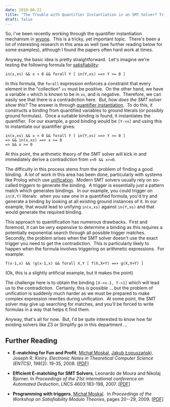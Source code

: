```yaml
---
date: 2010-06-22
title: "The Trouble with Quantifier Instantiation in an SMT Solver? Triggers."
draft: false
---
```


So, i've been recently working through the quantifier instantiation mechanism in [wyone](http://whiley.org/wyone).  This is a tricky, yet important topic.  There's been a lot of interesting research in this area as well (see further reading below for some examples), although I found the papers often hard work at times.

Anyway, the basic idea is pretty straightforward.  Let's imagine we're testing the following formula for [satisfiability](http://en.wikipedia.org/wiki/Satisfiability_Modulo_Theories):

```
in(x,xs) && x < 0 && forall Y [ in(Y,xs) ==> Y >= 0 ]
```

In this formula, the `forall` expression enforces a constraint that every element in the "collection" `xs` must be positive.  On the other hand, we have a variable `x` which is known to be in `xs`, and is negative.  Therefore, we can easily see that there is a contradiction here.  *But, how does the SMT solver show this?* The answer is through [quantifier instantiation](http://en.wikipedia.org/wiki/Universal_instantiation).  To do this, it constructs a binding from quantified variables to ground literals (or possibly ground formulas).  Once a suitable binding is found, it instantiates the quantifier.  For our example, a good binding would be `[Y->x]` and using this to instantiate our quantifier gives:

```
in(x,xs) && x < 0 && forall Y [ in(Y,xs) ==> Y >= 0 ]
=> && in(x,xs) ==> x >= 0
=> && x >= 0
```

At this point, the arithmetic theory of the SMT solver will kick in and immediately derive a contradiction from `x<0 && x>=0`.

The difficulty in this process stems from the problem of finding a good binding.  A lot of work in this area has been done, particularly with systems like Prolog which use [unification](http://en.wikipedia.org/wiki/Unification_%28computing%29).  Modern SMT solvers usually rely on so-called *triggers* to generate the binding.  A trigger is essentially just a pattern match which generates bindings.  In our example, you could trigger on `in(X,Y)` literals:  when you saw one in a quantified formula, you'd try and generate a binding by looking at all existing ground instances of it. In our example, that would lead to unifying `in(x,xs)` against `in(Y,xs)` and that would generate the required binding.

This approach to quantification has numerous drawbacks.  First and foremost, it can be very expensive to determine a binding as this requires a potentially exponential search through all possible trigger matches.  Secondly, the problem arises when the SMT solver doesn't use the exact trigger you need to get the contradiction.  This is particularly likely to happen when the formula involves triggering on arithmetic expressions.  For example:

```
f(x-1,x) && !g(x-1,x) && forall X,Y [ f(X,X+Y) ==> g(X,X+Y) ]
```

(Ok, this is a slightly artificial example, but it makes the point)

The challenge here is to obtain the binding `[X->x-1, Y->1]` which will lead us to the contradiction.  Certainly, this is possible ... but the problem of unification is suddenly much harder as we must be prepared to make complex expression rewrites during unification.  At some point, the SMT solver may give up searching for matches, and you'll be forced to write formulas in a way that helps it find them.

Anyway, that's all for now.  But, I'd be quite interested to know how far existing solvers like Z3 or Simplify go in this department ...

## Further Reading

   * **E-matching for Fun and Profit**, [Michał Moskal](http://portal.acm.org/author_page.cfm?id=81367593542&coll=GUIDE&dl=GUIDE&trk=0&CFID=94491488&CFTOKEN=50134837), [Jakub Łopuszańsk](http://portal.acm.org/author_page.cfm?id=81367596192&coll=GUIDE&dl=GUIDE&trk=0&CFID=94491488&CFTOKEN=50134837)i, Joseph R. Kiniry. *Electronic Notes in Theoretical Computer Science (ENTCS)*, 198(2): 19-35, 2008. [[PDF](http://kind.ucd.ie/documents/published/MoskalKiniry07.pdf)]

   * **Efficient E-matching for SMT Solvers**, Leonardo de Moura and Nikolaj Bjorner. In *Proceedings of the 21st international conference on Automated Deduction*, LNCS 4603:183-198, 2007. [[PDF](http://citeseerx.ist.psu.edu/icons/pdf.gif;jsessionid=B43237574994909B06DFAC7293CE8438)]

   * **Programming with triggers**, [Michał Moskal](http://portal.acm.org/author_page.cfm?id=81367593542&coll=GUIDE&dl=GUIDE&trk=0&CFID=92476326&CFTOKEN=78919110).  In *Proceedings of the Workshop on Satisfiability Modulo Theories*, pages 20--29, 2009. [[PDF](http://research.microsoft.com/en-us/um/people/moskal/pdf/prtrig.pdf)]

